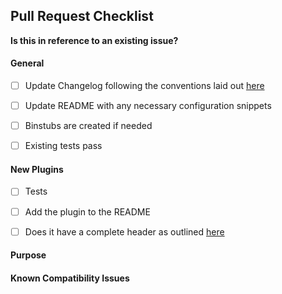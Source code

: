 ## Pull Request Checklist

**Is this in reference to an existing issue?**

#### General

- [ ] Update Changelog following the conventions laid out [here](https://github.com/sensu-plugins/community/blob/master/HOW_WE_CHANGELOG.md)

- [ ] Update README with any necessary configuration snippets

- [ ] Binstubs are created if needed

- [ ] Existing tests pass

#### New Plugins

- [ ] Tests

- [ ] Add the plugin to the README

- [ ] Does it have a complete header as outlined [here](http://sensu-plugins.io/docs/developer_guidelines.html#coding-style)

#### Purpose

#### Known Compatibility Issues
